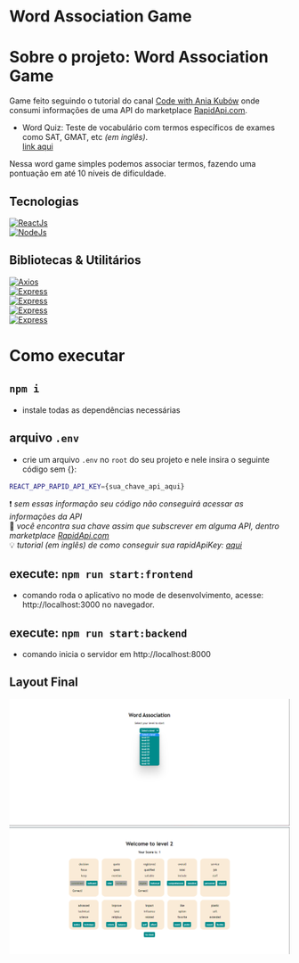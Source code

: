 # Word Association Game

# Sobre o projeto: Word Association Game

Game feito seguindo o tutorial do canal [Code with Ania Kubów](https://youtu.be/WDwhJNbWka0?t=8422) onde consumi informações de uma API do marketplace [RapidApi.com](http://rapidapi.com).
- Word Quiz: Teste de vocabulário com termos específicos de exames como SAT, GMAT, etc _(em inglês)_.  
[link aqui](https://rapidapi.com/twinword/api/word-quiz/)  

Nessa word game simples podemos associar termos, fazendo uma pontuação em até 10 níveis de dificuldade.

## Tecnologias
[![ReactJs](https://img.shields.io/badge/-React-9cf)](https://pt-br.reactjs.org/)  
[![NodeJs](https://img.shields.io/badge/-NodeJs-green)](https://nodejs.org/en/)  


## Bibliotecas & Utilitários
  [![Axios](https://img.shields.io/badge/Cient_HTTP-Axios-blue)](https://axios-http.com/)  
  [![Express](https://img.shields.io/badge/Framework-Express-blue)](https://expressjs.com/)  
  [![Express](https://img.shields.io/badge/Cross_Origin_Request-CORS-blue)](https://developer.mozilla.org/en-US/docs/Web/HTTP/CORS)  
  [![Express](https://img.shields.io/badge/module-dotenv-blue)](https://www.npmjs.com/package/dotenv)  
  [![Express](https://img.shields.io/badge/module-nodemon-blue)](https://www.npmjs.com/package/nodemon)

# Como executar

## `npm i`
- instale todas as dependências necessárias  


## arquivo `.env`
- crie um arquivo `.env` no `root` do seu projeto e nele insira o seguinte código sem {}:
```bash
REACT_APP_RAPID_API_KEY={sua_chave_api_aqui}
```
❗ _sem essas informação seu código não conseguirá acessar as informações da API_  
🔗 _você encontra sua chave assim que subscrever em alguma API, dentro marketplace [RapidApi.com](http://rapidapi.com)_  
💡 _tutorial (em inglês) de como conseguir sua rapidApiKey: [aqui](https://youtu.be/WDwhJNbWka0)_

## execute: `npm run start:frontend`
- comando roda o aplicativo no mode de desenvolvimento, acesse: http://localhost:3000 no navegador.

## execute: `npm run start:backend`
 - comando inicia o servidor em http://localhost:8000


## Layout Final

![screenshot: escolha seu nível](.public/assets/../../public/assets/screenshot1.png)
![screenshot: dentro do nível](public/assets/screenshot2.png)
